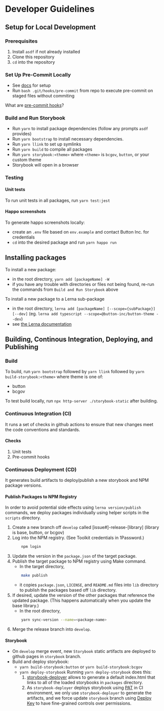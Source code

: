 # Developer Guidelines

## Setup for Local Development

### Prerequisites

1. Install `asdf` if not already installed
2. Clone this repository
3. `cd` into the repository

### Set Up Pre-Commit Locally

- See [docs](https://github.com/button-inc/digital_marketplace/blob/main/docs/pre-commit.md) for setup
- Run `bash .git/hooks/pre-commit` from repo to execute pre-commit on staged files without commiting

What are [pre-commit hooks](https://pre-commit.com/)?

### Build and Run Storybook

- Run `yarn` to install package dependencies (follow any prompts `asdf` provides)
- Run `yarn bootstrap` to install necessary dependencies.
- Run `yarn llink` to set up symlinks
- Run `yarn build` to compile all packages
- Run `yarn storybook:<theme>` where `<theme>` is `bcgov`, `button`, or your custom theme
- Storybook will open in a browser

### Testing

#### Unit tests

To run unit tests in all packages, run `yarn test:jest`

#### Happo screenshots

To generate happo screenshots locally:

- create an `.env` file based on `env.example` and contact Button Inc. for credentials
- `cd` into the desired package and run `yarn happo run`

## Installing packages

To install a new package:

- in the root directory, `yarn add [packageName] -W`
- if you have any trouble with directories or files not being found, re-run the commands from `Build and Run Storybook` above

To install a new package to a Lerna sub-package

- in the root directory, `lerna add [packageName] [--scope={subPackage}] [--dev]` (eg. `lerna add typescript --scope=@button-inc/button-theme --dev`)
- see [the Lerna documentation](https://github.com/lerna/lerna/tree/main/commands/add)


## Building, Continous Integration, Deploying, and Publishing

### Build

To build, run `yarn bootstrap` followed by `yarn llink` followed by `yarn build-storybook:<theme>` where theme is one of:

- button
- bcgov

To test build locally, run `npx http-server ./storybook-static` after building.

### Continuous Integration (CI)

It runs a set of checks in github actions to ensure that new changes meet the code conventions and standards.

#### Checks

1. Unit tests
1. Pre-commit hooks

### Continuous Deployment (CD)

It generates build artifacts to deploy/publish a new storybook and NPM package versions.

#### Publish Packages to NPM Registry

In order to avoid potential side effects using `lerna version/publish` commands, we deploy packages individually using helper scripts in the `scripts` directory.

1. Create a new branch off `develop` called [issue#]-release-[library] (library is base, button, or bcgov)
1. Log into the NPM registry. (See Toolkit credentials in 1Password.)
   ```sh
       npm login
   ```
1. Update the version in the `package.json` of the target package.
1. Publish the target package to NPM registry using Make command.
   - In the target directory,
   ```sh
       make publish
   ```
   - it copies `package.json`, `LICENSE`, and `README.md` files into `lib` directory to publish the packages based off `lib` directory.
1. If desired, update the version of the other packages that reference the updated package. (This happens automatically when you update the base library.)
   - In the root directory,
   ```sh
       yarn sync-version --name=<package-name>
   ```
1. Merge the release branch into `develop`.

#### Storybook

- On `develop` merge event, new `Storybook` static artifacts are deployed to github pages in `storybook` branch.
- Build and deploy storybook:
  - `yarn build-storybook:button` or `yarn build-storybook:bcgov`
  - `yarn deploy-storybook`
    Running `yarn deploy-storybook` does this:
    1. [storybook-deployer](https://github.com/storybookjs/storybook-deployer) allows to generate a default index.html that links to all of the loaded storybooks in `packages` directory.
    1. As `storybook-deployer` deploys storybook using [PAT](https://docs.github.com/en/free-pro-team@latest/github/authenticating-to-github/creating-a-personal-access-token) in CI environment, we only use `storybook-deployer` to generate the artifacts, and we force update `storybook` branch using [Deploy Key](https://docs.github.com/en/free-pro-team@latest/github/getting-started-with-github/github-glossary#deploy-key) to have fine-grained controls over permissions.
